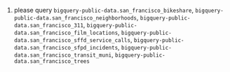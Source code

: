 1. please query `bigquery-public-data.san_francisco_bikeshare`, `bigquery-public-data.san_francisco_neighborhoods`, `bigquery-public-data.san_francisco_311`, `bigquery-public-data.san_francisco_film_locations`, `bigquery-public-data.san_francisco_sffd_service_calls`, `bigquery-public-data.san_francisco_sfpd_incidents`, `bigquery-public-data.san_francisco_transit_muni`, `bigquery-public-data.san_francisco_trees`